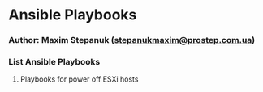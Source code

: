 # Ansible Playbooks

### Author: Maxim Stepanuk (stepanukmaxim@prostep.com.ua)

[//]: # (&#40;![]&#40;https://habrastorage.org/getpro/habr/post_images/6ab/8bc/2be/6ab8bc2be9d3c4ff89a47783a9ac5626.png&#41;&#41;)

### List Ansible Playbooks

1. Playbooks for power off ESXi hosts
